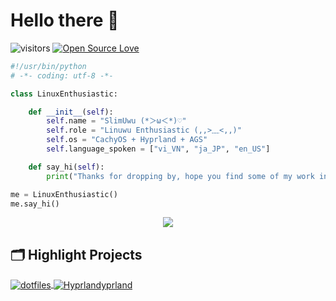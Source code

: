 # Hello there 👋
![visitors](https://visitor-badge.laobi.icu/badge?page_id=slimulv1imulv1.slimulv1)
[![Open Source Love](https://badges.frapsoft.com/os/v1/open-source.svg?v=102)](https://github.com/ellerbrock/open-source-badge/)

```python
#!/usr/bin/python
# -*- coding: utf-8 -*-

class LinuxEnthusiastic:

    def __init__(self):
        self.name = "SlimUwu (*＞ω＜*)♡"
        self.role = "Linuwu Enthusiastic (,,>﹏<,,)"
        self.os = "CachyOS + Hyprland + AGS"
        self.language_spoken = ["vi_VN", "ja_JP", "en_US"]

    def say_hi(self):
        print("Thanks for dropping by, hope you find some of my work interesting.")

me = LinuxEnthusiastic()
me.say_hi()
```

<p align="center">
  <img src="https://spotify-github-profile.vercel.app/api/view?uid=ox8j4b18recq7zrlig89bwg8m&cover_image=true&theme=novatorem&show_offline=true&background_color=121212&interchange=false&bar_color=53b14f&bar_color_cover=false"> 
</p>

## 🗂️ Highlight Projects

<a href="https://github.com/slimulv1/dotfiles">
  <img align="center" src="https://github-readme-stats.vercel.app/api/pin/?username=slimulv1&repo=dotfiles&show_icons=true&line_height=27&title_color=6aa6f8&text_color=8a919a&icon_color=6aa6f8&bg_color=22272e" alt="dotfiles" />
</a>

<a href="https://github.com/slimulv1/Hyprland">
  <img align="center" src="https://github-readme-stats.vercel.app/api/pin/?username=slimulv1&repo=Hyprland&show_icons=true&line_height=27&title_color=6aa6f8&text_color=8a919a&icon_color=6aa6f8&bg_color=22272e" alt="Hyprlandyprland" />
</a>
